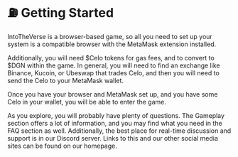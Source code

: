# ⛽ Getting Started

IntoTheVerse is a browser-based game, so all you need to set up your system is a compatible browser with the MetaMask extension installed.&#x20;

Additionally, you will need $Celo tokens for gas fees, and to convert to $DGN within the game. In general, you will need to find an exchange like Binance, Kucoin, or Ubeswap that trades Celo, and then you will need to send the Celo to your MetaMask wallet.

Once you have your browser and MetaMask set up, and you have some Celo in your wallet, you will be able to enter the game.

As you explore, you will probably have plenty of questions. The Gameplay section offers a lot of information, and you may find what you need in the FAQ section as well. Additionally, the best place for real-time discussion and support is in our Discord server. Links to this and our other social media sites can be found on our homepage.
